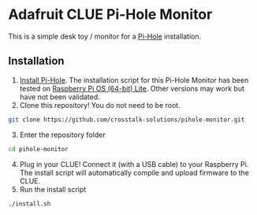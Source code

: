 # Adafruit CLUE Pi-Hole Monitor

This is a simple desk toy / monitor for a [Pi-Hole](https://pi-hole.net) installation. 


## Installation

1. [Install Pi-Hole](https://github.com/pi-hole/pi-hole/#one-step-automated-install). The installation script for this Pi-Hole Monitor has been tested on [Raspberry Pi OS (64-bit) Lite](https://www.raspberrypi.com/software/operating-systems/#raspberry-pi-os-64-bit). Other versions may work but have not been validated.
2. Clone this repository! You do not need to be root.
```sh
git clone https://github.com/crosstalk-solutions/pihole-monitor.git
```
3. Enter the repository folder
```sh
cd pihole-monitor
```
4. Plug in your CLUE! Connect it (with a USB cable) to your Raspberry Pi. The install script will automatically compile and upload firmware to the CLUE.
5. Run the install script
```sh
./install.sh
```